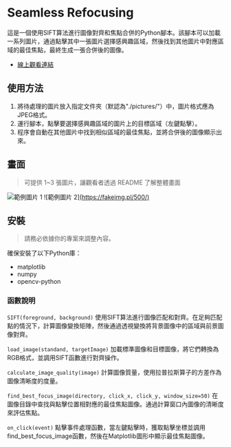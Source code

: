 # Seamless Refocusing

這是一個使用SIFT算法進行圖像對齊和焦點合併的Python腳本。該腳本可以加載一系列圖片，通過點擊其中一張圖片選擇感興趣區域，然後找到其他圖片中對應區域的最佳焦點，最終生成一張合併後的圖像。
- [線上觀看連結](https://youtu.be/qVbRndE4l4c)

## 使用方法
1. 將待處理的圖片放入指定文件夾（默認為"./pictures/"）中，圖片格式應為JPEG格式。
2. 運行腳本，點擊要選擇感興趣區域的圖片上的目標區域（左鍵點擊）。
3. 程序會自動在其他圖片中找到相似區域的最佳焦點，並將合併後的圖像顯示出來。

## 畫面

> 可提供 1~3 張圖片，讓觀看者透過 README 了解整體畫面

![範例圖片 1]([https://fakeimg.pl/500/](https://youtu.be/qVbRndE4l4c))
![範例圖片 2][(https://fakeimg.pl/500/)](https://youtu.be/IJC7GbT9xuE)

## 安裝

> 請務必依據你的專案來調整內容。

確保安裝了以下Python庫：

- matplotlib
- numpy
- opencv-python

### 函數說明
`SIFT(foreground, background)`
使用SIFT算法進行圖像匹配和對齊。在足夠匹配點的情況下，計算圖像變換矩陣，然後通過透視變換將背景圖像中的區域與前景圖像對齊。

`load_image(standand, targetImage)`
加載標準圖像和目標圖像，將它們轉換為RGB格式，並調用SIFT函數進行對齊操作。

`calculate_image_quality(image)`
計算圖像質量，使用拉普拉斯算子的方差作為圖像清晰度的度量。

`find_best_focus_image(directory, click_x, click_y, window_size=50)`
在圖像目錄中查找與點擊位置相對應的最佳焦點圖像。通過計算窗口內圖像的清晰度來評估焦點。

`on_click(event)`
點擊事件處理函數，當左鍵點擊時，獲取點擊坐標並調用find_best_focus_image函數，然後在Matplotlib圖形中顯示最佳焦點圖像。
